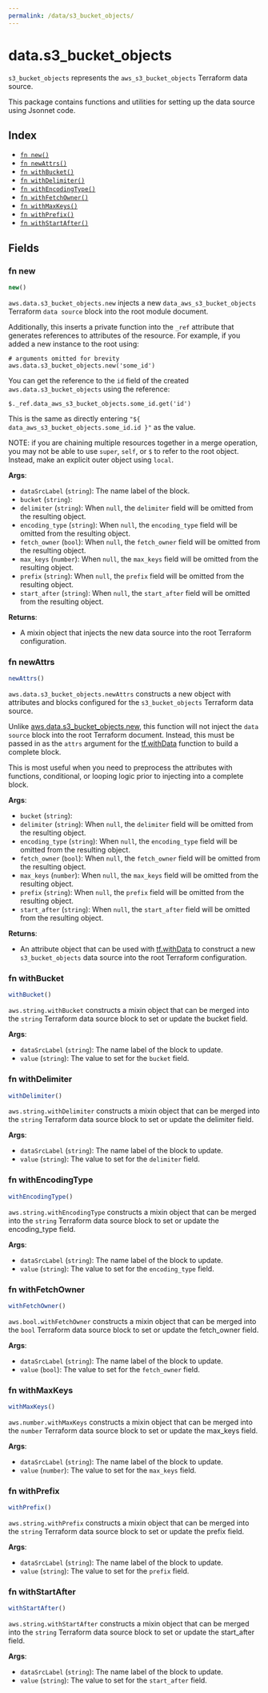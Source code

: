 ```yaml
---
permalink: /data/s3_bucket_objects/
---
```


# data.s3_bucket_objects

`s3_bucket_objects` represents the `aws_s3_bucket_objects` Terraform data source.



This package contains functions and utilities for setting up the data source using Jsonnet code.


## Index

* [`fn new()`](#fn-new)
* [`fn newAttrs()`](#fn-newattrs)
* [`fn withBucket()`](#fn-withbucket)
* [`fn withDelimiter()`](#fn-withdelimiter)
* [`fn withEncodingType()`](#fn-withencodingtype)
* [`fn withFetchOwner()`](#fn-withfetchowner)
* [`fn withMaxKeys()`](#fn-withmaxkeys)
* [`fn withPrefix()`](#fn-withprefix)
* [`fn withStartAfter()`](#fn-withstartafter)

## Fields

### fn new

```ts
new()
```


`aws.data.s3_bucket_objects.new` injects a new `data_aws_s3_bucket_objects` Terraform `data source`
block into the root module document.

Additionally, this inserts a private function into the `_ref` attribute that generates references to attributes of the
resource. For example, if you added a new instance to the root using:

    # arguments omitted for brevity
    aws.data.s3_bucket_objects.new('some_id')

You can get the reference to the `id` field of the created `aws.data.s3_bucket_objects` using the reference:

    $._ref.data_aws_s3_bucket_objects.some_id.get('id')

This is the same as directly entering `"${ data_aws_s3_bucket_objects.some_id.id }"` as the value.

NOTE: if you are chaining multiple resources together in a merge operation, you may not be able to use `super`, `self`,
or `$` to refer to the root object. Instead, make an explicit outer object using `local`.

**Args**:
  - `dataSrcLabel` (`string`): The name label of the block.
  - `bucket` (`string`): 
  - `delimiter` (`string`):  When `null`, the `delimiter` field will be omitted from the resulting object.
  - `encoding_type` (`string`):  When `null`, the `encoding_type` field will be omitted from the resulting object.
  - `fetch_owner` (`bool`):  When `null`, the `fetch_owner` field will be omitted from the resulting object.
  - `max_keys` (`number`):  When `null`, the `max_keys` field will be omitted from the resulting object.
  - `prefix` (`string`):  When `null`, the `prefix` field will be omitted from the resulting object.
  - `start_after` (`string`):  When `null`, the `start_after` field will be omitted from the resulting object.

**Returns**:
- A mixin object that injects the new data source into the root Terraform configuration.


### fn newAttrs

```ts
newAttrs()
```


`aws.data.s3_bucket_objects.newAttrs` constructs a new object with attributes and blocks configured for the `s3_bucket_objects`
Terraform data source.

Unlike [aws.data.s3_bucket_objects.new](#fn-new), this function will not inject the `data source`
block into the root Terraform document. Instead, this must be passed in as the `attrs` argument for the
[tf.withData](https://github.com/tf-libsonnet/core/tree/main/docs#fn-withdata) function to build a complete block.

This is most useful when you need to preprocess the attributes with functions, conditional, or looping logic prior to
injecting into a complete block.

**Args**:
  - `bucket` (`string`): 
  - `delimiter` (`string`):  When `null`, the `delimiter` field will be omitted from the resulting object.
  - `encoding_type` (`string`):  When `null`, the `encoding_type` field will be omitted from the resulting object.
  - `fetch_owner` (`bool`):  When `null`, the `fetch_owner` field will be omitted from the resulting object.
  - `max_keys` (`number`):  When `null`, the `max_keys` field will be omitted from the resulting object.
  - `prefix` (`string`):  When `null`, the `prefix` field will be omitted from the resulting object.
  - `start_after` (`string`):  When `null`, the `start_after` field will be omitted from the resulting object.

**Returns**:
  - An attribute object that can be used with [tf.withData](https://github.com/tf-libsonnet/core/tree/main/docs#fn-withdata) to construct a new `s3_bucket_objects` data source into the root Terraform configuration.


### fn withBucket

```ts
withBucket()
```

`aws.string.withBucket` constructs a mixin object that can be merged into the `string`
Terraform data source block to set or update the bucket field.



**Args**:
  - `dataSrcLabel` (`string`): The name label of the block to update.
  - `value` (`string`): The value to set for the `bucket` field.


### fn withDelimiter

```ts
withDelimiter()
```

`aws.string.withDelimiter` constructs a mixin object that can be merged into the `string`
Terraform data source block to set or update the delimiter field.



**Args**:
  - `dataSrcLabel` (`string`): The name label of the block to update.
  - `value` (`string`): The value to set for the `delimiter` field.


### fn withEncodingType

```ts
withEncodingType()
```

`aws.string.withEncodingType` constructs a mixin object that can be merged into the `string`
Terraform data source block to set or update the encoding_type field.



**Args**:
  - `dataSrcLabel` (`string`): The name label of the block to update.
  - `value` (`string`): The value to set for the `encoding_type` field.


### fn withFetchOwner

```ts
withFetchOwner()
```

`aws.bool.withFetchOwner` constructs a mixin object that can be merged into the `bool`
Terraform data source block to set or update the fetch_owner field.



**Args**:
  - `dataSrcLabel` (`string`): The name label of the block to update.
  - `value` (`bool`): The value to set for the `fetch_owner` field.


### fn withMaxKeys

```ts
withMaxKeys()
```

`aws.number.withMaxKeys` constructs a mixin object that can be merged into the `number`
Terraform data source block to set or update the max_keys field.



**Args**:
  - `dataSrcLabel` (`string`): The name label of the block to update.
  - `value` (`number`): The value to set for the `max_keys` field.


### fn withPrefix

```ts
withPrefix()
```

`aws.string.withPrefix` constructs a mixin object that can be merged into the `string`
Terraform data source block to set or update the prefix field.



**Args**:
  - `dataSrcLabel` (`string`): The name label of the block to update.
  - `value` (`string`): The value to set for the `prefix` field.


### fn withStartAfter

```ts
withStartAfter()
```

`aws.string.withStartAfter` constructs a mixin object that can be merged into the `string`
Terraform data source block to set or update the start_after field.



**Args**:
  - `dataSrcLabel` (`string`): The name label of the block to update.
  - `value` (`string`): The value to set for the `start_after` field.
